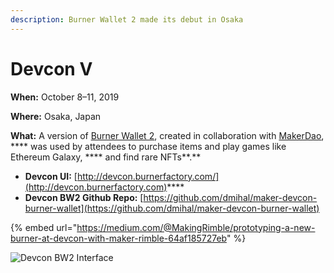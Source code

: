 ```yaml
---
description: Burner Wallet 2 made its debut in Osaka
---
```


# Devcon V

**When:** October 8–11, 2019

**Where:** Osaka, Japan

**What:** A version of [Burner Wallet 2](../../../for-users/wallets/burner-wallet-2.md), created in collaboration with [MakerDao](https://makerdao.com/en/), **** was used by attendees to purchase items and play games like Ethereum Galaxy, **** and find rare NFTs**.**

* **Devcon UI:** [http://devcon.burnerfactory.com/](http://devcon.burnerfactory.com)****
* **Devcon BW2 Github Repo:** [https://github.com/dmihal/maker-devcon-burner-wallet](https://github.com/dmihal/maker-devcon-burner-wallet)

{% embed url="https://medium.com/@MakingRimble/prototyping-a-new-burner-at-devcon-with-maker-rimble-64af185727eb" %}

![Devcon BW2 Interface](../../../.gitbook/assets/devcon\_wallet.png)
